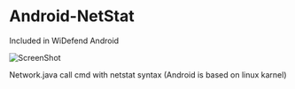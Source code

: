 # Android-NetStat

Included in WiDefend Android

![ScreenShot](https://github.com/wishihab/Android-NetStat/blob/master/netstat.png)

Network.java call cmd with netstat syntax (Android is based on linux karnel)
